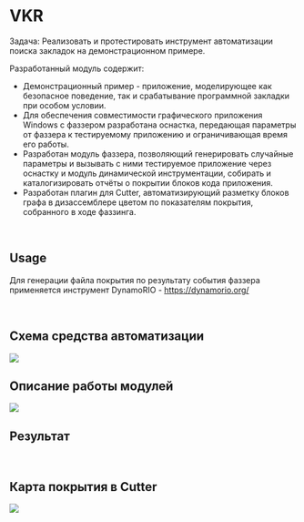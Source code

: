 # VKR

Задача: Реализовать и протестировать инструмент автоматизации поиска закладок на демонстрационном примере.

Разработанный модуль содержит:

* Демонстрационный пример - приложение, моделирующее как безопасное поведение, так и срабатывание программной закладки при особом условии.
* Для обеспечения совместимости графического приложения Windows с фаззером разработана оснастка, передающая параметры от фаззера к тестируемому приложению и ограничивающая время его работы.
* Разработан модуль фаззера, позволяющий генерировать случайные параметры и вызывать с ними тестируемое приложение через оснастку и модуль динамической инструментации, собирать и каталогизировать отчёты о покрытии блоков кода приложения.
* Разработан плагин для Cutter, автоматизирующий разметку блоков графа в дизассемблере цветом по показателям покрытия, собранного в ходе фаззинга.

<br>

## Usage
Для генерации файла покрытия по результату события фаззера применяется инструмент DynamoRIO - https://dynamorio.org/

<br>

## Схема средства автоматизации

<img src='https://github.com/Festor/VKR/tree/main/scheme.png'>

<br>

## Описание работы модулей

<img src='https://github.com/Festor/VKR/tree/main/description.png'>

<br>

## Результат

<br>

## Карта покрытия в Cutter

<img src='https://github.com/Festor/VKR/tree/main/coverage.png'>


